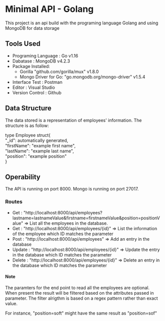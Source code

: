# Minimal API - Golang

This project is an api build with the programing language Golang and using MongoDB for data storage

## Tools Used
* Programing Language : Go v1.16
* Dabatase : MongoDB v4.2.3
* Package Installed: 
  * Gorilla "github.com/gorilla/mux" v1.8.0
  * Mongo Driver for Go:  "go.mongodb.org/mongo-driver" v1.5.4
* Interface Test : Postman
* Editor : Visual Studio
* Version Control : Github

## Data Structure
The data stored is a representation of employees' information. The structure is as follow:

type Employee struct{<br>
    "_id": automatically generated,<br>
    "firstName": "example first name",<br>
    "lastName": "example last name",<br>
    "position": "example position"<br>
}

## Operability
The API is running on port 8000.
Mongo is running on port 27017.

### Routes
* Get : "http://localhost:8000/api/employees?lastname=lastnameValue&firstname=firstnameValue&position=positionValue" => List all the employees in the database.
* Get : "http://localhost:8000/api/employees/{id}" => List the information of the employee which ID matches the parameter
* Post : "http://localhost:8000/api/employees" => Add an entry in the database
* Update : "http://localhost:8000/api/employees/{id}" => Update the entry in the database which ID matches the parameter
* Delete : "http://localhost:8000/api/employees/{id}" => Delete an entry in the database which ID matches the parameter

#### Note
The paramters for the end point to read all the employees are optional. When present the result will be filtered based on the attributes passed in parameter. The filter alrigthm is based on a regex pattern rather than exact value.

For instance, "position=soft" might have the same result as "position=sof" 

